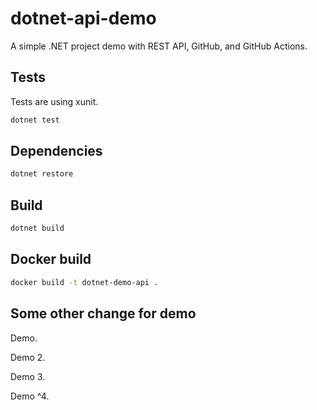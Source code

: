 # dotnet-api-demo

A simple .NET project demo with REST API, GitHub, and GitHub Actions.

## Tests

Tests are using xunit.

```bash
dotnet test
```

## Dependencies

```bash
dotnet restore
```

## Build

```bash
dotnet build
```

## Docker build

```bash
docker build -t dotnet-demo-api .
```

## Some other change for demo

Demo.

Demo 2.

Demo 3.

Demo ^4.
